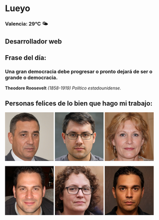 # Lueyo
### Valencia:  29°C 🌤️
## Desarrollador web
## Frase del día:
<!-- START QUOTE -->
### Una gran democracia debe progresar o pronto dejará de ser o grande o democracia.
**Theodore Roosevelt** *(1858-1919) Político estadounidense.*
<!-- END QUOTE -->






## Personas felices de lo bien que hago mi trabajo:

<p float="left">
  <img src="src/image_0.png" width="32%" />
  <img src="src/image_1.png" width="32%" /> 
  <img src="src/image_2.png" width="32%" />
</p>
<p float="left">
  <img src="src/image_3.png" width="32%" />
  <img src="src/image_4.png" width="32%" /> 
  <img src="src/image_5.png" width="32%" />
</p>
